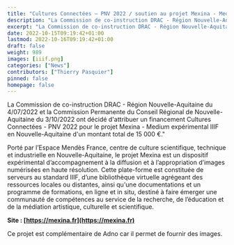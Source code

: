 ```yaml
---
title: "Cultures Connectées – PNV 2022 / soutien au projet Mexina - Medium expérimental IIIF en Nouvelle-Aquitaine"
description: "La Commission de co-instruction DRAC - Région Nouvelle-Aquitaine et la Commission Permanente du Conseil Régional de Nouvelle-Aquitaine ont décidé d'attribuer un financement Cultures Connectées - PNV 2022 pour le projet Mexina - Medium expérimental IIIF en Nouvelle-Aquitaine présenté par l'Espace Mendès France."
excerpt: "La Commission de co-instruction DRAC - Région Nouvelle-Aquitaine et la Commission Permanente du Conseil Régional de Nouvelle-Aquitaine ont décidé d'attribuer un financement Cultures Connectées - PNV 2022 pour le projet Mexina - Medium expérimental IIIF en Nouvelle-Aquitaine présenté par l'Espace Mendès France."
date: 2022-10-15T09:19:42+01:00
lastmod: 2022-10-16T09:19:42+01:00
draft: false 
weight: 989
images: [iiif.png]
categories: ["News"]
contributors: ["Thierry Pasquier"]
pinned: false
homepage: false
---
```


La Commission de co-instruction DRAC - Région Nouvelle-Aquitaine du 4/07/2022 et la Commission Permanente du Conseil Régional de Nouvelle-Aquitaine du 3/10/2022 ont décidé d'attribuer un financement Cultures Connectées - PNV 2022 pour le projet Mexina - Medium expérimental IIIF en Nouvelle-Aquitaine d'un montant total de 15 000 €."

Porté par l’Espace Mendès France, centre de culture scientifique, technique et industrielle en Nouvelle-Aquitaine, le projet Mexina est un dispositif expérimental d’accompagnement à la diffusion et à l’appropriation d’images numérisées en haute résolution. Cette plate-forme est constituée de serveurs au standard IIIF, d’une bibliothèque virtuelle agrégeant des ressources locales ou distantes, ainsi qu'une  documentations et un programme de formations, en ligne et in situ, destiné à faire émerger une communauté de compétences au service de la recherche, de l’éducation et de la médiation artistique, culturelle et scientifique.

__Site : [https://mexina.fr](https://mexina.fr)__

Ce projet est complémentaire de Adno car il permet de fournir des images.
